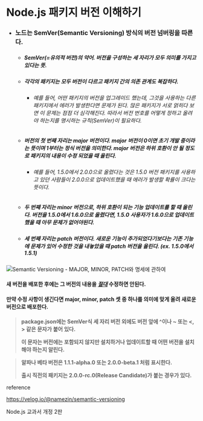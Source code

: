 # Node.js 패키지 버전 이해하기



* ### 노드는 SemVer(Semantic Versioning) 방식의 버전 넘버링을 따른다.

  * ##### SemVer(=유의적 버전)의 약어. 버전을 구성하는 세 자리가 모두 의미를 가지고 있다는 뜻.

  * ##### 각각의 패키지는 모두 버전이 다르고 패키지 간의 의존 관계도 복잡하다. 

    * ###### 예를 들어, 어떤 패키지의 버전을 업그레이드 했는데, 그것을 사용하는 다른 패키지에서 에러가 발생한다면 문제가 된다.     많은 패키지가 서로 얽히다 보면 이 문제는 점점 더 심각해진다. 따라서 버전 번호를 어떻게 정하고 올려야 하는지를 명시하는 규칙(SemVer)이 필요하다.

  * ##### 버전의 첫 번째 자리는 major 버전이다. major 버전이 0이면 초기 개발 중이라는 뜻이며 1부터는 정식 버전을 의미한다. major 버전은 하위 호환이 안 될 정도로 패키지의 내용이 수정 되었을 때 올린다. 

    * ###### 예를 들어, 1.5.0에서 2.0.0으로 올렸다는 것은 1.5.0 버전 패키지를 사용하고 있던 사람들이 2.0.0으로 업데이트했을 때 에러가 발생할 확률이 크다는 뜻이다.

  * ##### 두 번째 자리는 minor 버전으로, 하위 호환이 되는 기능 업데이트를 할 때 올린다. 버전을 1.5.0에서 1.6.0으로 올렸다면, 1.5.0 사용자가 1.6.0으로 업데이트했을 때 아무 문제가 없어야된다.

  * ##### 세 번째 자리는 patch 버전이다. 새로운 기능이 추가되었다기보다는 기존 기능에 문제가 있어 수정한 것을 내놓았을 때 patch 버전을 올린다. (ex. 1.5.0에서 1.5.1)

![Semantic Versioning - MAJOR, MINOR, PATCH와 명세에 관하여](https://media.vlpt.us/images/slaslaya/post/90902503-a9ba-49e1-8167-e25613aee51b/440px-Semver.jpg)

#### 새 버전을 배포한 후에는 그 버전의 내용을 ***<u>절대</u>*** 수정하면 안된다.

#### 만약 수정 사항이 생긴다면 major, minor, patch 셋 중 하나를 의미에 맞게 올려 새로운 버전으로 배포한다.



> **package.json에는 SemVer식 세 자리 버전 외에도 버전 앞에 ^이나 ~ 또는 <, > 같은 문자가 붙어 있다.**
>
> **이 문자는 버전에는 포함되지 않지만 설치하거나 업데이트할 때 어떤 버전을 설치해야 하는지 알린다.**



> **알파나 베타 버전은 1.1.1-alpha.0 또는 2.0.0-beta.1 처럼 표시한다.** 
>
> **출시 직전의 패키지는 2.0.0-rc.0(Release Candidate)가 붙는 경우가 있다.**



reference

https://velog.io/@namezin/semantic-versioning

Node.js 교과서 개정 2판

